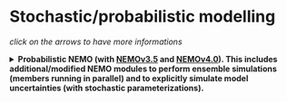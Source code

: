 # Stochastic/probabilistic modelling

*click on the arrows to have more informations*

<details>
  <summary><strong>Probabilistic NEMO (with <a href="http://doi.org/10.5281/zenodo.61611">NEMOv3.5</a> and <a href="http://doi.org/10.5281/zenodo.6303007">NEMOv4.0</a>). This includes additional/modified NEMO modules to perform ensemble simulations (members running in parallel) and to explicitly simulate model uncertainties (with stochastic parameterizations).</strong></summary>

<hr style="border:1px solid blue">

Ensemble simulations are performed by defining one MPI communicator for each instance of the NEMO code (ensemble members), as described in <a href="http://dx.doi.org/10.5194/gmd-10-1091-2017">Bessières et al. (2017)</a>. The code includes the possibility of defining cross-members comunicators to allow the exchange of information between members (for instance to compute ensemble statistics).

Stochastic parameterizations are implemented as described in <a href="http://dx.doi.org/10.5194/gmd-8-1285-2015">Brankart et al. (2015)</a>. They include:
  * the simulation of uncertainties resulting from the effect of unresolved scales in the seawater equation of state <a href="http://dx.doi.org/10.1016/j.ocemod.2013.02.004">(Brankart, 2013)</a>,
  * the simulation of uncertainties in the PISCES biogeochemical model (<a href="http://dx.doi.org/10.1016/j.jmarsys.2015.10.012">Garnier et al., 2016)</a>,
  * the simulation of location uncertainties resulting from unresolved processes (<a href="https://os.copernicus.org/preprints/os-2022-11/">Leroux, 2022)</a>.

Applications of these tools can be found for instance in <a href="http://dx.doi.org/10.5194/os-11-425-2015">Candille et al. (2015)</a>, <a href="https://doi.org/10.1175/JTECH-D-19-0002.1">Germineaud et al. (2019)</a>, <a href="https://doi.org/10.5194/os-15-443-2019">Tissier et al. (2019)</a>, <a href="https://doi.org/10.1002/qj.3397">Zanna et al. (2019)</a>, <a href="https://doi.org/10.5194/os-16-1297-2020">Santana-Falcon et al. (2020)</a>.

<hr style="border:1px solid blue">
</details>

